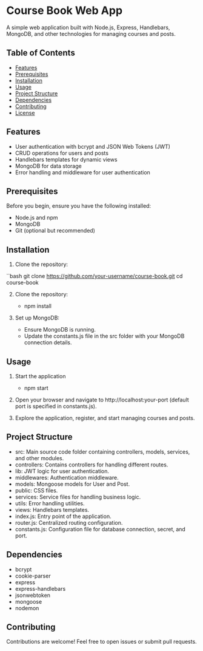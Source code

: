 # Course Book Web App

A simple web application built with Node.js, Express, Handlebars, MongoDB, and other technologies for managing courses and posts.

## Table of Contents

- [Features](#features)
- [Prerequisites](#prerequisites)
- [Installation](#installation)
- [Usage](#usage)
- [Project Structure](#project-structure)
- [Dependencies](#dependencies)
- [Contributing](#contributing)
- [License](#license)

## Features

- User authentication with bcrypt and JSON Web Tokens (JWT)
- CRUD operations for users and posts
- Handlebars templates for dynamic views
- MongoDB for data storage
- Error handling and middleware for user authentication

## Prerequisites

Before you begin, ensure you have the following installed:

- Node.js and npm
- MongoDB
- Git (optional but recommended)

## Installation

1. Clone the repository:

``bash
git clone https://github.com/your-username/course-book.git
cd course-book

2. Clone the repository:
    - npm install

3. Set up MongoDB:

    - Ensure MongoDB is running.
    - Update the constants.js file in the src folder with your MongoDB connection details.


## Usage

1. Start the application
    - npm start

2. Open your browser and navigate to http://localhost:your-port (default port is specified in constants.js).

3. Explore the application, register, and start managing courses and posts.

## Project Structure

- src: Main source code folder containing controllers, models, services, and other modules.
- controllers: Contains controllers for handling different routes.
- lib: JWT logic for user authentication.
- middlewares: Authentication middleware.
- models: Mongoose models for User and Post.
- public: CSS files.
- services: Service files for handling business logic.
- utils: Error handling utilities.
- views: Handlebars templates.
- index.js: Entry point of the application.
- router.js: Centralized routing configuration.
- constants.js: Configuration file for database connection, secret, and port.

## Dependencies

- bcrypt
- cookie-parser
- express
- express-handlebars
- jsonwebtoken
- mongoose
- nodemon

## Contributing

Contributions are welcome! Feel free to open issues or submit pull requests.



